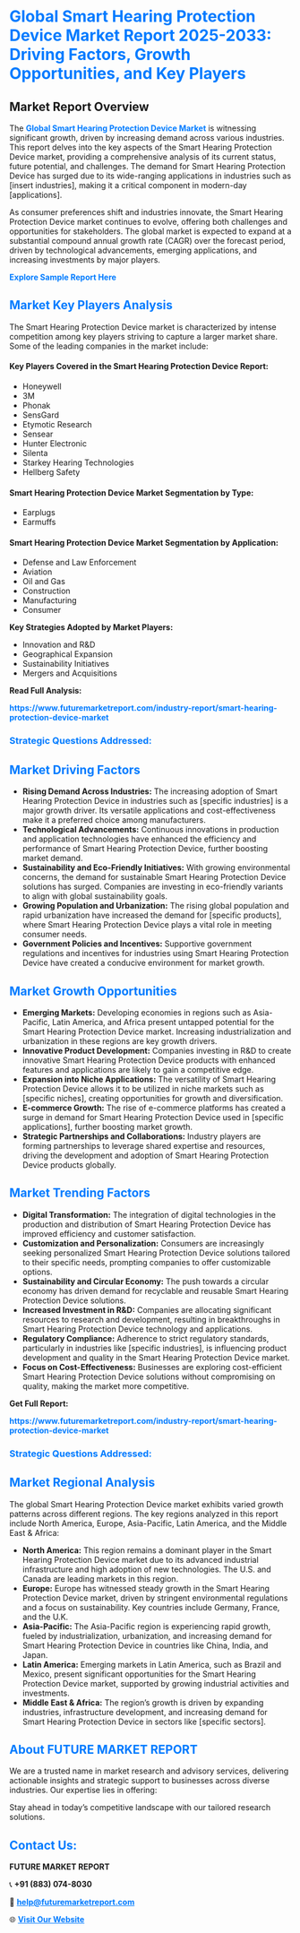 <h1 style="color: #007BFF;">Global Smart Hearing Protection Device Market Report 2025-2033: Driving Factors, Growth Opportunities, and Key Players</h1>

<section id="overview">
<h2>Market Report Overview</h2>
<p>The <a href="https://www.futuremarketreport.com/industry-report/smart-hearing-protection-device-market" style="color: #007BFF; text-decoration: none;"><strong>Global Smart Hearing Protection Device Market</strong></a> is witnessing significant growth, driven by increasing demand across various industries. This report delves into the key aspects of the Smart Hearing Protection Device market, providing a comprehensive analysis of its current status, future potential, and challenges. The demand for Smart Hearing Protection Device has surged due to its wide-ranging applications in industries such as [insert industries], making it a critical component in modern-day [applications].</p>
<p>As consumer preferences shift and industries innovate, the Smart Hearing Protection Device market continues to evolve, offering both challenges and opportunities for stakeholders. The global market is expected to expand at a substantial compound annual growth rate (CAGR) over the forecast period, driven by technological advancements, emerging applications, and increasing investments by major players.</p>
</section>

<section id="overview">
<p><a href="https://www.futuremarketreport.com/request-sample/reportId=56326" style="color: #007BFF; text-decoration: none;"><strong>Explore Sample Report Here</strong></a></p>
</section>

<section id="key-players">
<h2 style="color: #007BFF;">Market Key Players Analysis</h2>
<p>The Smart Hearing Protection Device market is characterized by intense competition among key players striving to capture a larger market share. Some of the leading companies in the market include:</p>
<h4>Key Players Covered in the Smart Hearing Protection Device Report:</h4>
<ul><li>Honeywell</li><li>3M</li><li>Phonak</li><li>SensGard</li><li>Etymotic Research</li><li>Sensear</li><li>Hunter Electronic</li><li>Silenta</li><li>Starkey Hearing Technologies</li><li>Hellberg Safety</li></ul>
<h4>Smart Hearing Protection Device Market Segmentation by Type:</h4>
<ul><li>Earplugs</li><li>Earmuffs</li></ul>

<h4>Smart Hearing Protection Device Market Segmentation by Application:</h4>
<ul><li>Defense and Law Enforcement</li><li>Aviation</li><li>Oil and Gas</li><li>Construction</li><li>Manufacturing</li><li>Consumer</li></ul>
<p><strong>Key Strategies Adopted by Market Players:</strong></p>
<ul>
<li>Innovation and R&D</li>
<li>Geographical Expansion</li>
<li>Sustainability Initiatives</li>
<li>Mergers and Acquisitions</li>
</ul>
</section>

<section>
<p><strong>Read Full Analysis: </strong></p><a href="https://www.futuremarketreport.com/industry-report/smart-hearing-protection-device-market" style="color: #007BFF; text-decoration: none;"><strong>https://www.futuremarketreport.com/industry-report/smart-hearing-protection-device-market</strong></a>
<h3 style="color: #007BFF;">Strategic Questions Addressed:</h3>
</section>

<section id="driving-factors">
<h2 style="color: #007BFF;">Market Driving Factors</h2>
<ul>
<li><strong>Rising Demand Across Industries:</strong> The increasing adoption of Smart Hearing Protection Device in industries such as [specific industries] is a major growth driver. Its versatile applications and cost-effectiveness make it a preferred choice among manufacturers.</li>
<li><strong>Technological Advancements:</strong> Continuous innovations in production and application technologies have enhanced the efficiency and performance of Smart Hearing Protection Device, further boosting market demand.</li>
<li><strong>Sustainability and Eco-Friendly Initiatives:</strong> With growing environmental concerns, the demand for sustainable Smart Hearing Protection Device solutions has surged. Companies are investing in eco-friendly variants to align with global sustainability goals.</li>
<li><strong>Growing Population and Urbanization:</strong> The rising global population and rapid urbanization have increased the demand for [specific products], where Smart Hearing Protection Device plays a vital role in meeting consumer needs.</li>
<li><strong>Government Policies and Incentives:</strong> Supportive government regulations and incentives for industries using Smart Hearing Protection Device have created a conducive environment for market growth.</li>
</ul>
</section>

<section id="growth-opportunities">
<h2 style="color: #007BFF;">Market Growth Opportunities</h2>
<ul>
<li><strong>Emerging Markets:</strong> Developing economies in regions such as Asia-Pacific, Latin America, and Africa present untapped potential for the Smart Hearing Protection Device market. Increasing industrialization and urbanization in these regions are key growth drivers.</li>
<li><strong>Innovative Product Development:</strong> Companies investing in R&D to create innovative Smart Hearing Protection Device products with enhanced features and applications are likely to gain a competitive edge.</li>
<li><strong>Expansion into Niche Applications:</strong> The versatility of Smart Hearing Protection Device allows it to be utilized in niche markets such as [specific niches], creating opportunities for growth and diversification.</li>
<li><strong>E-commerce Growth:</strong> The rise of e-commerce platforms has created a surge in demand for Smart Hearing Protection Device used in [specific applications], further boosting market growth.</li>
<li><strong>Strategic Partnerships and Collaborations:</strong> Industry players are forming partnerships to leverage shared expertise and resources, driving the development and adoption of Smart Hearing Protection Device products globally.</li>
</ul>
</section>

<section id="trending-factors">
<h2 style="color: #007BFF;">Market Trending Factors</h2>
<ul>
<li><strong>Digital Transformation:</strong> The integration of digital technologies in the production and distribution of Smart Hearing Protection Device has improved efficiency and customer satisfaction.</li>
<li><strong>Customization and Personalization:</strong> Consumers are increasingly seeking personalized Smart Hearing Protection Device solutions tailored to their specific needs, prompting companies to offer customizable options.</li>
<li><strong>Sustainability and Circular Economy:</strong> The push towards a circular economy has driven demand for recyclable and reusable Smart Hearing Protection Device solutions.</li>
<li><strong>Increased Investment in R&D:</strong> Companies are allocating significant resources to research and development, resulting in breakthroughs in Smart Hearing Protection Device technology and applications.</li>
<li><strong>Regulatory Compliance:</strong> Adherence to strict regulatory standards, particularly in industries like [specific industries], is influencing product development and quality in the Smart Hearing Protection Device market.</li>
<li><strong>Focus on Cost-Effectiveness:</strong> Businesses are exploring cost-efficient Smart Hearing Protection Device solutions without compromising on quality, making the market more competitive.</li>
</ul>
</section>

<section>
<p><strong>Get Full Report: </strong></p><a href="https://www.futuremarketreport.com/industry-report/smart-hearing-protection-device-market" style="color: #007BFF; text-decoration: none;"><strong>https://www.futuremarketreport.com/industry-report/smart-hearing-protection-device-market</strong></a>
<h3 style="color: #007BFF;">Strategic Questions Addressed:</h3>
</section>


<section id="regional-analysis">
<h2 style="color: #007BFF;">Market Regional Analysis</h2>
<p>The global Smart Hearing Protection Device market exhibits varied growth patterns across different regions. The key regions analyzed in this report include North America, Europe, Asia-Pacific, Latin America, and the Middle East & Africa:</p>
<ul>
<li><strong>North America:</strong> This region remains a dominant player in the Smart Hearing Protection Device market due to its advanced industrial infrastructure and high adoption of new technologies. The U.S. and Canada are leading markets in this region.</li>
<li><strong>Europe:</strong> Europe has witnessed steady growth in the Smart Hearing Protection Device market, driven by stringent environmental regulations and a focus on sustainability. Key countries include Germany, France, and the U.K.</li>
<li><strong>Asia-Pacific:</strong> The Asia-Pacific region is experiencing rapid growth, fueled by industrialization, urbanization, and increasing demand for Smart Hearing Protection Device in countries like China, India, and Japan.</li>
<li><strong>Latin America:</strong> Emerging markets in Latin America, such as Brazil and Mexico, present significant opportunities for the Smart Hearing Protection Device market, supported by growing industrial activities and investments.</li>
<li><strong>Middle East & Africa:</strong> The region’s growth is driven by expanding industries, infrastructure development, and increasing demand for Smart Hearing Protection Device in sectors like [specific sectors].</li>
</ul>
</section>

<footer>
<h2 style="color: #007BFF;">About FUTURE MARKET REPORT</h2>
<p>We are a trusted name in market research and advisory services, delivering actionable insights and strategic support to businesses across diverse industries. Our expertise lies in offering:</p>

<p>Stay ahead in today’s competitive landscape with our tailored research solutions.</p>

<h2 style="color: #007BFF;">Contact Us:</h2>
<p><strong>FUTURE MARKET REPORT</strong></p>
<p>📞 <strong>+91 (883) 074-8030</strong></p>
<p>📧 <strong><a href="mailto:help@futuremarketreport.com" style="color: #007BFF;">help@futuremarketreport.com</a></strong></p>
<p>🌐 <strong><a href="https://www.futuremarketreport.com/" style="color: #007BFF;">Visit Our Website</a></strong></p>
</footer>